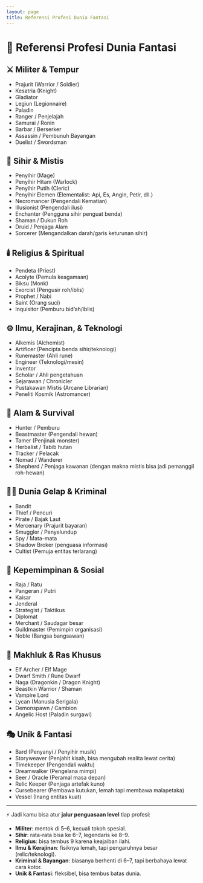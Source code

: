 ```yaml
---
layout: page
title: Referensi Profesi Dunia Fantasi
---
```

# 📜 Referensi Profesi Dunia Fantasi

## ⚔️ Militer & Tempur

* Prajurit (Warrior / Soldier)
* Kesatria (Knight)
* Gladiator
* Legiun (Legionnaire)
* Paladin
* Ranger / Penjelajah
* Samurai / Ronin
* Barbar / Berserker
* Assassin / Pembunuh Bayangan
* Duelist / Swordsman

## 🔮 Sihir & Mistis

* Penyihir (Mage)
* Penyihir Hitam (Warlock)
* Penyihir Putih (Cleric)
* Penyihir Elemen (Elementalist: Api, Es, Angin, Petir, dll.)
* Necromancer (Pengendali Kematian)
* Illusionist (Pengendali ilusi)
* Enchanter (Pengguna sihir penguat benda)
* Shaman / Dukun Roh
* Druid / Penjaga Alam
* Sorcerer (Mengandalkan darah/garis keturunan sihir)

## 🕯️ Religius & Spiritual

* Pendeta (Priest)
* Acolyte (Pemula keagamaan)
* Biksu (Monk)
* Exorcist (Pengusir roh/iblis)
* Prophet / Nabi
* Saint (Orang suci)
* Inquisitor (Pemburu bid’ah/iblis)

## ⚙️ Ilmu, Kerajinan, & Teknologi

* Alkemis (Alchemist)
* Artificer (Pencipta benda sihir/teknologi)
* Runemaster (Ahli rune)
* Engineer (Teknologi/mesin)
* Inventor
* Scholar / Ahli pengetahuan
* Sejarawan / Chronicler
* Pustakawan Mistis (Arcane Librarian)
* Peneliti Kosmik (Astromancer)

## 🏹 Alam & Survival

* Hunter / Pemburu
* Beastmaster (Pengendali hewan)
* Tamer (Penjinak monster)
* Herbalist / Tabib hutan
* Tracker / Pelacak
* Nomad / Wanderer
* Shepherd / Penjaga kawanan (dengan makna mistis bisa jadi pemanggil roh-hewan)

## 🏴‍☠️ Dunia Gelap & Kriminal

* Bandit
* Thief / Pencuri
* Pirate / Bajak Laut
* Mercenary (Prajurit bayaran)
* Smuggler / Penyelundup
* Spy / Mata-mata
* Shadow Broker (penguasa informasi)
* Cultist (Pemuja entitas terlarang)

## 👑 Kepemimpinan & Sosial

* Raja / Ratu
* Pangeran / Putri
* Kaisar
* Jenderal
* Strategist / Taktikus
* Diplomat
* Merchant / Saudagar besar
* Guildmaster (Pemimpin organisasi)
* Noble (Bangsa bangsawan)

## 🐉 Makhluk & Ras Khusus

* Elf Archer / Elf Mage
* Dwarf Smith / Rune Dwarf
* Naga (Dragonkin / Dragon Knight)
* Beastkin Warrior / Shaman
* Vampire Lord
* Lycan (Manusia Serigala)
* Demonspawn / Cambion
* Angelic Host (Paladin surgawi)

## 🎭 Unik & Fantasi

* Bard (Penyanyi / Penyihir musik)
* Storyweaver (Penjahit kisah, bisa mengubah realita lewat cerita)
* Timekeeper (Pengendali waktu)
* Dreamwalker (Pengelana mimpi)
* Seer / Oracle (Peramal masa depan)
* Relic Keeper (Penjaga artefak kuno)
* Cursebearer (Pembawa kutukan, lemah tapi membawa malapetaka)
* Vessel (Inang entitas kuat)

---

⚡ Jadi kamu bisa atur **jalur penguasaan level** tiap profesi:

* **Militer**: mentok di 5–6, kecuali tokoh spesial.
* **Sihir**: rata-rata bisa ke 6–7, legendaris ke 8–9.
* **Religius**: bisa tembus 9 karena keajaiban ilahi.
* **Ilmu & Kerajinan**: fisiknya lemah, tapi pengaruhnya besar (relic/teknologi).
* **Kriminal & Bayangan**: biasanya berhenti di 6–7, tapi berbahaya lewat cara kotor.
* **Unik & Fantasi**: fleksibel, bisa tembus batas dunia.